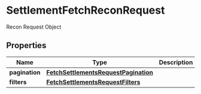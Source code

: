 

# SettlementFetchReconRequest

Recon Request Object

## Properties

| Name | Type | Description | Notes |
|------------ | ------------- | ------------- | -------------|
|**pagination** | [**FetchSettlementsRequestPagination**](FetchSettlementsRequestPagination.md) |  |  |
|**filters** | [**FetchSettlementsRequestFilters**](FetchSettlementsRequestFilters.md) |  |  |



